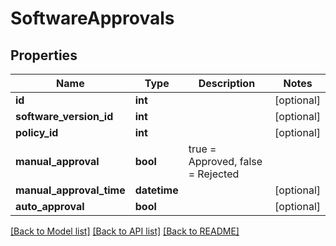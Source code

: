 # SoftwareApprovals

## Properties
Name | Type | Description | Notes
------------ | ------------- | ------------- | -------------
**id** | **int** |  | [optional] 
**software_version_id** | **int** |  | [optional] 
**policy_id** | **int** |  | [optional] 
**manual_approval** | **bool** | true &#x3D; Approved, false &#x3D; Rejected | 
**manual_approval_time** | **datetime** |  | [optional] 
**auto_approval** | **bool** |  | [optional] 

[[Back to Model list]](./README.md#documentation-for-models) [[Back to API list]](../README.md#documentation-for-api-endpoints) [[Back to README]](../README.md)

